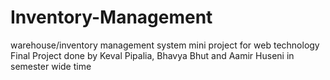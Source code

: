 # Inventory-Management
 warehouse/inventory management system mini project for web technology
Final Project done by Keval Pipalia, Bhavya Bhut and Aamir Huseni in semester wide time
